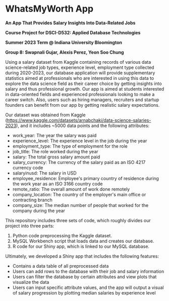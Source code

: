 # WhatsMyWorth App
**An App That Provides Salary Insights Into Data-Related Jobs**

**Course Project for DSCI-D532: Applied Database Technologies**

**Summer 2023 Term @ Indiana University Bloomington**

**Group 8: Swapnali Gujar, Alexis Perez, Yeon Soo Chung**

Using a salary dataset from Kaggle containing records of various data science-related job types, experience level, employment type collected during 2020-2023, our database application will provide supplementary statistics aimed at professionals who are interested in using this data to explore the data science field as their career choice by getting insights into salary and thus professional growth. Our app is aimed at students interested in data-oriented fields and experienced professionals looking to make a career switch. Also, users such as hiring managers, recruiters and startup founders can benefit from our app by getting realistic salary expectations.

Our dataset was obtained from Kaggle (https://www.kaggle.com/datasets/arnabchaki/data-science-salaries-2023), and it includes ~5000 data points and the following attributes:

+ work_year: The year the salary was paid
+ experience_level: The experience level in the job during the year
+ employment_type: The type of employment for the role
+ job_title: The role worked during the year
+ salary: The total gross salary amount paid
+ salary_currency: The currency of the salary paid as an ISO 4217 currency code
+ salaryinusd: The salary in USD
+ employee_residence: Employee's primary country of residence during the work year as an ISO 3166 country code
+ remote_ratio: The overall amount of work done remotely
+ company_location: The country of the employer's main office or contracting branch
+ company_size: The median number of people that worked for the company during the year

This repository includes three sets of code, which roughly divides our project into three parts:

1. Python code preprocessing the Kaggle dataset.
2. MySQL Workbench script that loads data and creates our database.
3. R code for our Shiny app, which is linked to our MySQL database.

Ultimately, we developed a Shiny app that includes the following features:

+ Contains a data table of all preprocessed data
+ Users can add rows to the database with their job and salary information
+ Users can filter the database by certain attributes and view plots that visualize the data
+ Users can input specific attribute values, and the app will output a visual of salary progression by plotting median salaries by experience level




